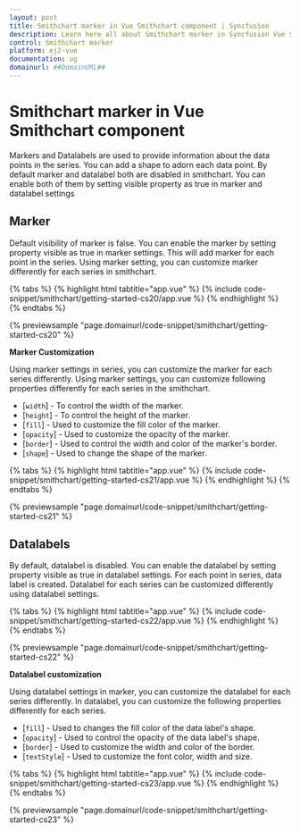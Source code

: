 ```yaml
---
layout: post
title: Smithchart marker in Vue Smithchart component | Syncfusion
description: Learn here all about Smithchart marker in Syncfusion Vue Smithchart component of Syncfusion Essential JS 2 and more.
control: Smithchart marker 
platform: ej2-vue
documentation: ug
domainurl: ##DomainURL##
---
```


<!-- markdownlint-disable MD036 -->

# Smithchart marker in Vue Smithchart component

Markers and Datalabels are used to provide information about the data points in the series. You can add a shape to adorn each data point. By default marker and datalabel both are disabled in smithchart. You can enable both of them by setting visible property as true in marker and datalabel settings

## Marker

Default visibility of marker is false. You can enable the marker by setting property visible as true in marker settings. This will add marker for each point in the series. Using marker setting, you can customize marker differently for each series in smithchart.

{% tabs %}
{% highlight html tabtitle="app.vue" %}
{% include code-snippet/smithchart/getting-started-cs20/app.vue %}
{% endhighlight %}
{% endtabs %}
        
{% previewsample "page.domainurl/code-snippet/smithchart/getting-started-cs20" %}

**Marker Customization**

Using marker settings in series, you can customize the marker for each series differently. Using marker  settings, you can customize following properties differently for each series in the smithchart.

* [`width`] - To control the width of the marker.
* [`height`] - To control the height of the marker.
* [`fill`] - Used to customize the fill color of the marker.
* [`opacity`] - Used to customize the opacity of the marker.
* [`border`] - Used to control the width and color of the marker's border.
* [`shape`] - Used to change the shape of the marker.

{% tabs %}
{% highlight html tabtitle="app.vue" %}
{% include code-snippet/smithchart/getting-started-cs21/app.vue %}
{% endhighlight %}
{% endtabs %}
        
{% previewsample "page.domainurl/code-snippet/smithchart/getting-started-cs21" %}

## Datalabels

By default, datalabel is disabled. You can enable the datalabel by setting property visible as true in datalabel settings. For each point in series, data label is created. Datalabel for each series can be customized differently using datalabel settings.

{% tabs %}
{% highlight html tabtitle="app.vue" %}
{% include code-snippet/smithchart/getting-started-cs22/app.vue %}
{% endhighlight %}
{% endtabs %}
        
{% previewsample "page.domainurl/code-snippet/smithchart/getting-started-cs22" %}

**Datalabel customization**

Using datalabel settings in marker, you can customize the datalabel for each series differently. In datalabel, you can customize the following properties differently for each series.

* [`fill`] - Used to changes the fill color of the data label's shape.
* [`opacity`] - Used to control the opacity of the data label's shape.
* [`border`] - Used to customize the width and color of the border.
* [`textStyle`] - Used to customize the font color, width and size.

{% tabs %}
{% highlight html tabtitle="app.vue" %}
{% include code-snippet/smithchart/getting-started-cs23/app.vue %}
{% endhighlight %}
{% endtabs %}
        
{% previewsample "page.domainurl/code-snippet/smithchart/getting-started-cs23" %}

